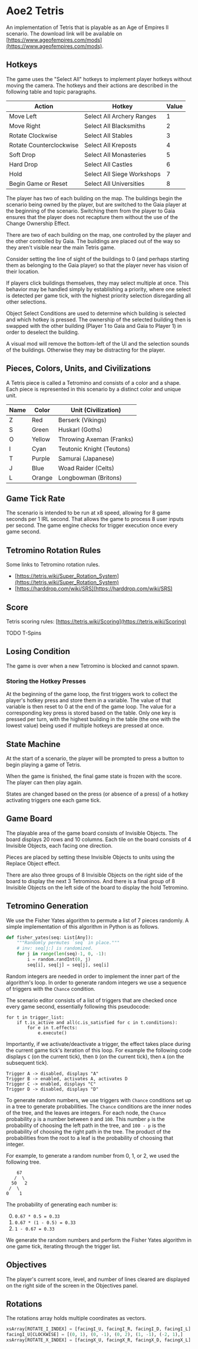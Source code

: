 # Aoe2 Tetris

An implementation of Tetris that is playable as an Age of Empires II scenario.
The download link will be available on [https://www.ageofempires.com/mods](https://www.ageofempires.com/mods).

## Hotkeys

The game uses the "Select All" hotkeys to implement player hotkeys without moving the camera.
The hotkeys and their actions are described in the following table and topic paragraphs.

| Action                     | Hotkey                     | Value |
| -------------------------- | -------------------------- | ----- |
| Move Left                  | Select All Archery Ranges  | 1     |
| Move Right                 | Select All Blacksmiths     | 2     |
| Rotate Clockwise           | Select All Stables         | 3     |
| Rotate Counterclockwise    | Select All Kreposts        | 4     |
| Soft Drop                  | Select All Monasteries     | 5     |
| Hard Drop                  | Select All Castles         | 6     |
| Hold                       | Select All Siege Workshops | 7     |
| Begin Game or Reset        | Select All Universities    | 8     |

The player has two of each building on the map.
The buildings begin the scenario being owned by the player, but are switched to the Gaia player at the beginning of the scenario.
Switching them from the player to Gaia ensures that the player does not recapture them without the use of the Change Ownership Effect.

There are two of each building on the map, one controlled by the player and the other controlled by Gaia.
The buildings are placed out of the way so they aren't visible near the main Tetris game.

Consider setting the line of sight of the buildings to 0 (and perhaps starting them as belonging to the Gaia player) so that the player never has vision of their location.

If players click buildings themselves, they may select multiple at once.
This behavior may be handled simply by establishing a priority, where one select is detected per game tick, with the highest priority selection disregarding all other selections.

Object Select Conditions are used to determine which building is selected and which hotkey is pressed.
The ownership of the selected building then is swapped with the other building (Player 1 to Gaia and Gaia to Player 1) in order to deselect the building.

A visual mod will remove the bottom-left of the UI and the selection sounds of the buildings.
Otherwise they may be distracting for the player.

## Pieces, Colors, Units, and Civilizations

A Tetris piece is called a Tetromino and consists of a color and a shape.
Each piece is represented in this scenario by a distinct color and unique unit.

| Name  | Color  | Unit (Civilization)       |
| ----- | -----  | -------------------       |
| Z     | Red    | Berserk (Vikings)         |
| S     | Green  | Huskarl (Goths)           |
| O     | Yellow | Throwing Axeman (Franks)  |
| I     | Cyan   | Teutonic Knight (Teutons) |
| T     | Purple | Samurai (Japanese)        |
| J     | Blue   | Woad Raider (Celts)       |
| L     | Orange | Longbowman (Britons)      |

## Game Tick Rate

The scenario is intended to be run at x8 speed, allowing for 8 game seconds per 1 IRL second.
That allows the game to process 8 user inputs per second.
The game engine checks for trigger execution once every game second.

## Tetromino Rotation Rules

Some links to Tetromino rotation rules.

* [https://tetris.wiki/Super_Rotation_System](https://tetris.wiki/Super_Rotation_System)
* [https://harddrop.com/wiki/SRS](https://harddrop.com/wiki/SRS)

## Score

Tetris scoring rules: [https://tetris.wiki/Scoring](https://tetris.wiki/Scoring)

TODO T-Spins

## Losing Condition

The game is over when a new Tetromino is blocked and cannot spawn.

### Storing the Hotkey Presses

At the beginning of the game loop, the first triggers work to collect the player's hotkey press and store them in a variable.
The value of that variable is then reset to 0 at the end of the game loop.
The value for a corresponding key press is stored based on the table.
Only one key is pressed per turn, with the highest building in the table (the one with the lowest value) being used if multiple hotkeys are pressed at once.

## State Machine

At the start of a scenario, the player will be prompted to press a button to begin playing a game of Tetris.

When the game is finished, the final game state is frozen with the score.
The player can then play again.

States are changed based on the press (or absence of a press) of a hotkey activating triggers one each game tick.

## Game Board

The playable area of the game board consists of Invisible Objects.
The board displays 20 rows and 10 columns.
Each tile on the board consists of 4 Invisible Objects, each facing one direction.

Pieces are placed by setting these Invisible Objects to units using the Replace Object effect.

There are also three groups of 8 Invisible Objects on the right side of the board to display the next 3 Tetrominos.
And there is a final group of 8 Invisible Objects on the left side of the board to display the hold Tetromino.

## Tetromino Generation

We use the Fisher Yates algorithm to permute a list of 7 pieces randomly.
A simple implementation of this algorithm in Python is as follows.

```python
def fisher_yates(seq: List[Any]):
    """Randomly permutes `seq` in place."""
    # inv: seq[j:] is randomized.
    for j in range(len(seq)-1, 0, -1):
        i = random.randInt(0, j)
        seq[i], seq[j] = seq[j], seq[i]
```

Random integers are needed in order to implement the inner part of the algorithm's loop.
In order to generate random integers we use a sequence of triggers with the `Chance` condition.

The scenario editor consists of a list of triggers that are checked once every game second, essentially following this pseudocode:

```text
for t in trigger_list:
    if t.is_active and all(c.is_satisfied for c in t.conditions):
        for e in t.effects:
            e.execute()
```

Importantly, if we activate/deactivate a trigger, the effect takes place during the current game tick's iteration of this loop.
For example the following code displays `C` (on the current tick), then `D` (on the current tick), then `A` (on the subsequent tick).

```text
Trigger A -> disabled, displays "A"
Trigger B -> enabled, activates A, activates D
Trigger C -> enabled, displays "C"
Trigger D -> disabled, displays "D"
```

To generate random numbers, we use triggers with `Chance` conditions set up in a tree to generate probabilities.
The `Chance` conditions are the inner nodes of the tree, and the leaves are integers.
For each node, the `Chance` probability `p` is a number between `0` and `100`.
This number `p` is the probability of choosing the left path in the tree, and `100 - p` is the probability of choosing the right path in the tree.
The product of the probabilities from the root to a leaf is the probability of choosing that integer.

For example, to generate a random number from 0, 1, or 2, we used the following tree.

```text
    67
   /  \
  50   2
 /  \
0    1
```

The probability of generating each number is:

0. `0.67 * 0.5 = 0.33`
1. `0.67 * (1 - 0.5) = 0.33`
2. `1 - 0.67 = 0.33`

We generate the random numbers and perform the Fisher Yates algorithm in one game tick, iterating through the trigger list.

## Objectives

The player's current score, level, and number of lines cleared are displayed on the right side of the screen in the Objectives panel.

## Rotations

The rotations array holds multiple coordinates as vectors.

```python
xsArray[ROTATE_I_INDEX] = [facingI_U, facingI_R, facingI_D, facingI_L]
facingI_U[CLOCKWISE] = [(0, 1), (0, -1), (0, 2), (1, -1), (-2, 1),]
xsArray[ROTATE_X_INDEX] = [facingX_U, facingX_R, facingX_D, facingX_L]
```

